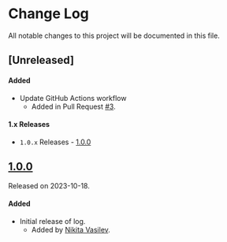 # Change Log
All notable changes to this project will be documented in this file.

## [Unreleased]
#### Added
- Update GitHub Actions workflow
  - Added in Pull Request [#3](https://github.com/space-code/log/pull/3).

#### 1.x Releases
- `1.0.x` Releases - [1.0.0](#100)

## [1.0.0](https://github.com/space-code/log/releases/tag/1.0.0)
Released on 2023-10-18.

#### Added
- Initial release of log.
  - Added by [Nikita Vasilev](https://github.com/nik3212).
